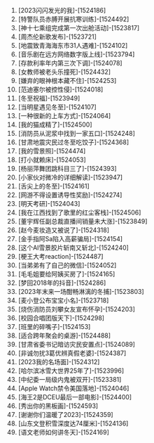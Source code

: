 
1. [2023闪闪发光的我]-[1524186]
1. [特警队员赤膊开展抗寒训练]-[1524492]
1. [神十七乘组完成第一次出舱活动]-[1523817]
1. [周杰伦新歌发布]-[1523721]
1. [地震致青海海东市31人遇难]-[1524102]
1. [音乐剧在远方网络数字版上线]-[1523794]
1. [存款利率年内第三次下调]-[1524078]
1. [女教师被老头乐撞死]-[1524432]
1. [嫌弃的眼神根本藏不住]-[1524253]
1. [范迪塞尔被控性侵]-[1524018]
1. [冬至祝福]-[1523949]
1. [当明星遇见冬至]-[1524107]
1. [一种很新的上车方式]-[1524064]
1. [我的猫成精了]-[1524500]
1. [消防员从泥浆中找到一家五口]-[1524248]
1. [甘肃地震灾民过冬至吃饺子]-[1524368]
1. [我的雪景照]-[1524474]
1. [打小就赖床]-[1524053]
1. [杨丽萍舞团跳科目三了]-[1524393]
1. [小家伙对微冷的详细解读]-[1523947]
1. [舌尖上的冬至]-[1524161]
1. [网游不得设置诱导性奖励]-[1524274]
1. [明天考研]-[1524043]
1. [我在江西找到了歌里的红尘客栈]-[1524506]
1. [董宇辉任副总裁直播间销量未大涨]-[1523849]
1. [赵今麦妆造又被说了]-[1524318]
1. [金手指阿Sa陷入高薪骗局]-[1524154]
1. [这个AI雪景胶片斩南又斩北]-[1524240]
1. [梗王大考reaction]-[1524487]
1. [当弟弟有了自己的微信]-[1524052]
1. [毛毛姐要给阿姨买房了]-[1524165]
1. [梦回2018年的抖音]-[1524286]
1. [2023年末来一场酣畅淋漓的冬捕]-[1523803]
1. [麦小登公布宝宝小名]-[1523718]
1. [烧伤消防员刘攀女友宣布怀孕]-[1524203]
1. [校园合唱团版天下]-[1524298]
1. [班里的碎嘴子]-[1524153]
1. [适合跨年聚会的桌游]-[1524488]
1. [甘肃省委书记暗访灾民安置点]-[1524089]
1. [非诚勿扰3葛优辨真假老婆]-[1524387]
1. [2023我的名场面]-[1524312]
1. [哈尔滨冰雪大世界25年了]-[1523996]
1. [中纪委一局级内鬼被双开]-[1523381]
1. [Apple Watch禁令美国落地]-[1524046]
1. [海王2是DCEU最后一部电影]-[1524400]
1. [秀出你的黑板画]-[1524593]
1. [谢谢你们温暖了2023]-[1524359]
1. [山东文登积雪深度达74厘米]-[1524136]
1. [语文老师如何讲冬天]-[1524169]